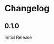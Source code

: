 # Changelog

<!-- <START NEW CHANGELOG ENTRY> -->
## 0.1.0
Initial Release
<!-- <END NEW CHANGELOG ENTRY> -->
